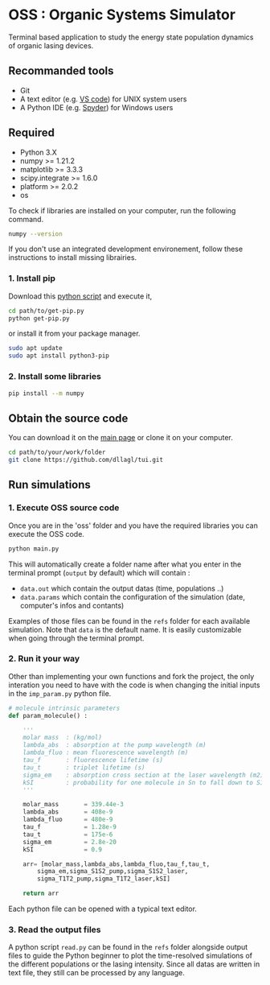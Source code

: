 # OSS : Organic Systems Simulator

Terminal based application to study the energy state population dynamics of organic lasing devices.

## Recommanded tools
- Git 
- A text editor (e.g. [VS code](https://code.visualstudio.com/)) for UNIX system users
- A Python IDE (e.g. [Spyder](https://www.spyder-ide.org/)) for Windows users

## Required 
- Python 3.X
- numpy >= 1.21.2
- matplotlib >= 3.3.3
- scipy.integrate >= 1.6.0
- platform >= 2.0.2
- os 

To check if libraries are installed on your computer, run the following command. 
```bash
numpy --version
```

If you don't use an integrated development environement, follow these instructions to install missing librairies.

### 1. Install pip 

Download this [python script](https://bootstrap.pypa.io/get-pip.py) and execute it,
```bash
cd path/to/get-pip.py
python get-pip.py
```
or install it from your package manager. 
```bash
sudo apt update 
sudo apt install python3-pip
```

### 2. Install some libraries 
```bash 
pip install --m numpy 
```


## Obtain the source code 
You can download it on the [main page](https://github.com/dllagl/tui.git) or clone it on your computer. 
```bash 
cd path/to/your/work/folder
git clone https://github.com/dllagl/tui.git
```

## Run simulations 

### 1. Execute OSS source code

Once you are in the 'oss' folder and you have the required libraries you can execute the OSS code. 
```bash 
python main.py 
```

This will automatically create a folder name after what you enter in the terminal prompt (`output` by default) which will contain : 
-  `data.out` which contain the output datas (time, populations ..)
- `data.params` which contain the configuration of the simulation (date, computer's infos and contants)

Examples of those files can be found in the `refs` folder for each available simulation.
Note that `data` is the default name. It is easily customizable when going through the terminal prompt.

### 2. Run it your way

Other than implementing your own functions and fork the project, the only interation you need to have 
with the code is when changing the initial inputs in the `imp_param.py` python file. 

```python
# molecule intrinsic parameters
def param_molecule() :

    '''
    molar mass  : (kg/mol)
    lambda_abs  : absorption at the pump wavelength (m)
    lambda_fluo : mean fluorescence wavelength (m)
    tau_f       : fluorescence lifetime (s)
    tau_t       : triplet lifetime (s)
    sigma_em    : absorption cross section at the laser wavelength (m2)
    kSI         : probability for one molecule in Sn to fall down to S1
    '''

    molar_mass       = 339.44e-3  
    lambda_abs       = 408e-9
    lambda_fluo      = 480e-9
    tau_f            = 1.28e-9
    tau_t            = 175e-6
    sigma_em         = 2.8e-20
    kSI              = 0.9

    arr= [molar_mass,lambda_abs,lambda_fluo,tau_f,tau_t,
        sigma_em,sigma_S1S2_pump,sigma_S1S2_laser,
        sigma_T1T2_pump,sigma_T1T2_laser,kSI]

    return arr
```
Each python file can 
be opened with a typical text editor. 


### 3. Read the output files 

A python script `read.py` can be found in the `refs` folder alongside output files to guide the Python beginner to plot the time-resolved simulations of the different populations or the lasing intensity. 
Since all datas are written in text file, they still can be processed by any language.
